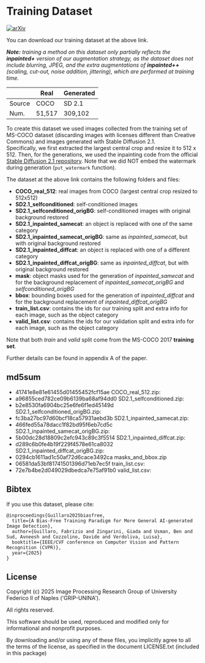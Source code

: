 # Training Dataset
[![arXiv](https://img.shields.io/badge/-Data-ffab03.svg?style=for-the-badge&logo=files&logoColor=ffffff)](https://www.grip.unina.it/download/prog/B-Free/training_data/)

You can download our training dataset at the above link.

***Note:*** *training a method on this dataset only partially reflects the **inpainted+** version of our augmentation 
strategy, as the dataset does not include blurring, JPEG, and the extra augmentations of **inpainted++** (scaling, 
cut-out, noise addition, jittering), which are performed at training time.*

|        | Real   | Generated |
|--------|--------|-----------|
| Source | COCO   | SD 2.1    |
| Num.   | 51,517 | 309,102   |  

To create this dataset we used images collected from the training set of MS-COCO dataset (discarding images with 
licenses different than Creative Commons) and images generated with Stable Diffusion 2.1.\
Specifically, we first extracted the largest central crop and resize it to 512 x 512.
Then, for the generations, we used the inpainting code from the official [Stable Diffusion 2.1 repository](https://github.com/Stability-AI/stablediffusion).
Note that we did NOT embed the watermark during generation (`put_watermark` function).

The dataset at the above link contains the following folders and files:
- **COCO_real_512**: real images from COCO (largest central crop resized to 512x512)
- **SD2.1_selfconditioned**: self-conditioned images
- **SD2.1_selfconditioned_origBG**: self-conditioned images with original background restored
- **SD2.1_inpainted_samecat**: an object is replaced with one of the same category
- **SD2.1_inpainted_samecat_origBG**: same as *inpainted_samecat*, but with original background restored
- **SD2.1_inpainted_diffcat**: an object is replaced with one of a different category
- **SD2.1_inpainted_diffcat_origBG**: same as *inpainted_diffcat*, but with original background restored
- **mask**: object masks used for the generation of *inpainted_samecat* and for the background replacement of *inpainted_samecat_origBG* and *selfconditioned_origBG*
- **bbox**: bounding boxes used for the generation of *inpainted_diffcat* and for the background replacement of *inpainted_diffcat_origBG*
- **train_list.csv**: contains the ids for our training split and extra info for each image, such as the object category
- **valid_list.csv**: contains the ids for our validation split and extra info for each image, such as the object category

Note that both *train* and *valid* split come from the MS-COCO 2017 **training set**.

Further details can be found in appendix A of the paper.

## md5sum

- 41741e8e81e61455d01455452fcf15ae COCO_real_512.zip: 
- a96855ced782ce09b6139ba68af94dd0 SD2.1_selfconditioned.zip: 
- b2e8530fa6904bc25e6fe6f1ed45149d SD2.1_selfconditioned_origBG.zip: 
- fc3ba27bc97d60bcf18ca57931aebd3b SD2.1_inpainted_samecat.zip: 
- 466fed55a78dacc1f82bd95f6eb7cd5c SD2.1_inpainted_samecat_origBG.zip: 
- 5b00dc28d18809c2efc943c89c3f5514 SD2.1_inpainted_diffcat.zip: 
- d289c6b0fe4b19f229f4578e61ca8032 SD2.1_inpainted_diffcat_origBG.zip: 
- 0294cb1611ad1c50af72d6cace3492ca masks_and_bbox.zip
- 06581da53bf81741501396d71eb7ec5f train_list.csv:
- 72e7b4be2d049029dbedca7e75af91b0 valid_list.csv: 


## Bibtex

If you use this dataset, please cite:

```
@inproceedings{Guillaro2025biasfree,
  title={A Bias-Free Training Paradigm for More General AI-generated Image Detection},
  author={Guillaro, Fabrizio and Zingarini, Giada and Usman, Ben and Sud, Avneesh and Cozzolino, Davide and Verdoliva, Luisa},
  booktitle={IEEE/CVF conference on Computer Vision and Pattern Recognition (CVPR)},
  year={2025}
}
```


## License

Copyright (c) 2025 Image Processing Research Group of University Federico II of Naples ('GRIP-UNINA'). 

All rights reserved.

This software should be used, reproduced and modified only for informational and nonprofit purposes.

By downloading and/or using any of these files, you implicitly agree to all the
terms of the license, as specified in the document LICENSE.txt
(included in this package) 